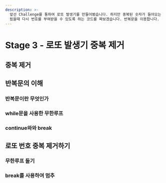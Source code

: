 ```yaml
---
description: >-
  앞선 Challenge를 통하여 로또 발생기를 만들어봤습니다. 하지만 중복된 숫자가 들어오는 문제가 있는데요. 이를 해결하기 위해서 중복이
  됬을때 다시 번호를 부여받을 수 있도록 하는 코드를 짜보겠습니다. 반복문을 이용합니다.
---
```


# Stage 3 - 로또 발생기 중복 제거

## 중복 제거

## 반복문의 이해

### 반복문이란 무엇인가

### while문을 사용한 무한루프

### continue와와 break

## 로또 번호 중복 제거하기

### 무한루프 돌기

### break를 사용하여 멈추



